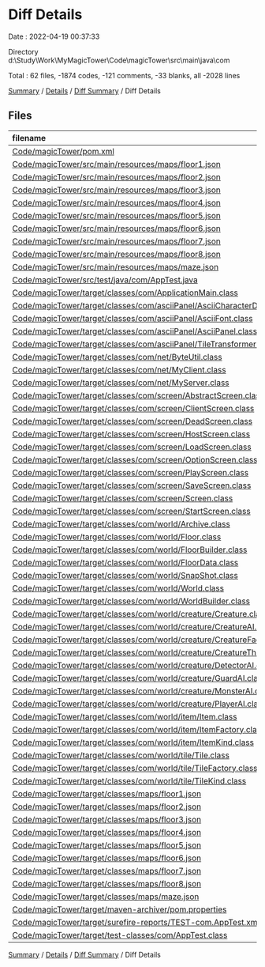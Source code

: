 # Diff Details

Date : 2022-04-19 00:37:33

Directory d:\Study\Work\MyMagicTower\Code\magicTower\src\main\java\com

Total : 62 files,  -1874 codes, -121 comments, -33 blanks, all -2028 lines

[Summary](results.md) / [Details](details.md) / [Diff Summary](diff.md) / Diff Details

## Files
| filename | language | code | comment | blank | total |
| :--- | :--- | ---: | ---: | ---: | ---: |
| [Code/magicTower/pom.xml](/Code/magicTower/pom.xml) | XML | -73 | -8 | -9 | -90 |
| [Code/magicTower/src/main/resources/maps/floor1.json](/Code/magicTower/src/main/resources/maps/floor1.json) | JSON | -17 | 0 | 0 | -17 |
| [Code/magicTower/src/main/resources/maps/floor2.json](/Code/magicTower/src/main/resources/maps/floor2.json) | JSON | -17 | 0 | 0 | -17 |
| [Code/magicTower/src/main/resources/maps/floor3.json](/Code/magicTower/src/main/resources/maps/floor3.json) | JSON | -17 | 0 | 0 | -17 |
| [Code/magicTower/src/main/resources/maps/floor4.json](/Code/magicTower/src/main/resources/maps/floor4.json) | JSON | -17 | 0 | 0 | -17 |
| [Code/magicTower/src/main/resources/maps/floor5.json](/Code/magicTower/src/main/resources/maps/floor5.json) | JSON | -17 | 0 | 0 | -17 |
| [Code/magicTower/src/main/resources/maps/floor6.json](/Code/magicTower/src/main/resources/maps/floor6.json) | JSON | -17 | 0 | 0 | -17 |
| [Code/magicTower/src/main/resources/maps/floor7.json](/Code/magicTower/src/main/resources/maps/floor7.json) | JSON | -17 | 0 | 0 | -17 |
| [Code/magicTower/src/main/resources/maps/floor8.json](/Code/magicTower/src/main/resources/maps/floor8.json) | JSON | -17 | 0 | 0 | -17 |
| [Code/magicTower/src/main/resources/maps/maze.json](/Code/magicTower/src/main/resources/maps/maze.json) | JSON | -17 | 0 | 0 | -17 |
| [Code/magicTower/src/test/java/com/AppTest.java](/Code/magicTower/src/test/java/com/AppTest.java) | Java | -20 | -14 | -5 | -39 |
| [Code/magicTower/target/classes/com/ApplicationMain.class](/Code/magicTower/target/classes/com/ApplicationMain.class) | Java | -33 | -5 | -1 | -39 |
| [Code/magicTower/target/classes/com/asciiPanel/AsciiCharacterData.class](/Code/magicTower/target/classes/com/asciiPanel/AsciiCharacterData.class) | Java | -6 | 0 | 0 | -6 |
| [Code/magicTower/target/classes/com/asciiPanel/AsciiFont.class](/Code/magicTower/target/classes/com/asciiPanel/AsciiFont.class) | Java | -21 | 0 | 0 | -21 |
| [Code/magicTower/target/classes/com/asciiPanel/AsciiPanel.class](/Code/magicTower/target/classes/com/asciiPanel/AsciiPanel.class) | Java | -86 | -55 | 0 | -141 |
| [Code/magicTower/target/classes/com/asciiPanel/TileTransformer.class](/Code/magicTower/target/classes/com/asciiPanel/TileTransformer.class) | Java | -3 | 0 | 0 | -3 |
| [Code/magicTower/target/classes/com/net/ByteUtil.class](/Code/magicTower/target/classes/com/net/ByteUtil.class) | Java | -38 | 0 | 0 | -38 |
| [Code/magicTower/target/classes/com/net/MyClient.class](/Code/magicTower/target/classes/com/net/MyClient.class) | Java | -55 | 0 | 0 | -55 |
| [Code/magicTower/target/classes/com/net/MyServer.class](/Code/magicTower/target/classes/com/net/MyServer.class) | Java | -84 | 0 | -1 | -85 |
| [Code/magicTower/target/classes/com/screen/AbstractScreen.class](/Code/magicTower/target/classes/com/screen/AbstractScreen.class) | Java | -11 | 0 | 0 | -11 |
| [Code/magicTower/target/classes/com/screen/ClientScreen.class](/Code/magicTower/target/classes/com/screen/ClientScreen.class) | Java | -46 | 0 | 0 | -46 |
| [Code/magicTower/target/classes/com/screen/DeadScreen.class](/Code/magicTower/target/classes/com/screen/DeadScreen.class) | Java | -18 | 0 | 0 | -18 |
| [Code/magicTower/target/classes/com/screen/HostScreen.class](/Code/magicTower/target/classes/com/screen/HostScreen.class) | Java | -43 | 0 | 0 | -43 |
| [Code/magicTower/target/classes/com/screen/LoadScreen.class](/Code/magicTower/target/classes/com/screen/LoadScreen.class) | Java | -45 | 0 | 0 | -45 |
| [Code/magicTower/target/classes/com/screen/OptionScreen.class](/Code/magicTower/target/classes/com/screen/OptionScreen.class) | Java | -24 | 0 | 0 | -24 |
| [Code/magicTower/target/classes/com/screen/PlayScreen.class](/Code/magicTower/target/classes/com/screen/PlayScreen.class) | Java | -78 | -37 | -1 | -116 |
| [Code/magicTower/target/classes/com/screen/SaveScreen.class](/Code/magicTower/target/classes/com/screen/SaveScreen.class) | Java | -52 | 0 | -1 | -53 |
| [Code/magicTower/target/classes/com/screen/Screen.class](/Code/magicTower/target/classes/com/screen/Screen.class) | Java | -5 | 0 | 0 | -5 |
| [Code/magicTower/target/classes/com/screen/StartScreen.class](/Code/magicTower/target/classes/com/screen/StartScreen.class) | Java | -32 | 0 | 0 | -32 |
| [Code/magicTower/target/classes/com/world/Archive.class](/Code/magicTower/target/classes/com/world/Archive.class) | Java | -38 | 0 | -3 | -41 |
| [Code/magicTower/target/classes/com/world/Floor.class](/Code/magicTower/target/classes/com/world/Floor.class) | Java | -114 | 0 | -4 | -118 |
| [Code/magicTower/target/classes/com/world/FloorBuilder.class](/Code/magicTower/target/classes/com/world/FloorBuilder.class) | Java | -26 | 0 | 0 | -26 |
| [Code/magicTower/target/classes/com/world/FloorData.class](/Code/magicTower/target/classes/com/world/FloorData.class) | Java | -14 | 0 | -2 | -16 |
| [Code/magicTower/target/classes/com/world/SnapShot.class](/Code/magicTower/target/classes/com/world/SnapShot.class) | Java | -38 | 0 | 0 | -38 |
| [Code/magicTower/target/classes/com/world/World.class](/Code/magicTower/target/classes/com/world/World.class) | Java | -62 | 0 | 0 | -62 |
| [Code/magicTower/target/classes/com/world/WorldBuilder.class](/Code/magicTower/target/classes/com/world/WorldBuilder.class) | Java | -18 | 0 | 0 | -18 |
| [Code/magicTower/target/classes/com/world/creature/Creature.class](/Code/magicTower/target/classes/com/world/creature/Creature.class) | Java | -63 | 0 | 0 | -63 |
| [Code/magicTower/target/classes/com/world/creature/CreatureAI.class](/Code/magicTower/target/classes/com/world/creature/CreatureAI.class) | Java | -30 | 0 | 0 | -30 |
| [Code/magicTower/target/classes/com/world/creature/CreatureFactory.class](/Code/magicTower/target/classes/com/world/creature/CreatureFactory.class) | Java | -27 | 0 | 0 | -27 |
| [Code/magicTower/target/classes/com/world/creature/CreatureThread.class](/Code/magicTower/target/classes/com/world/creature/CreatureThread.class) | Java | -28 | 0 | 0 | -28 |
| [Code/magicTower/target/classes/com/world/creature/DetectorAI.class](/Code/magicTower/target/classes/com/world/creature/DetectorAI.class) | Java | -25 | 0 | 0 | -25 |
| [Code/magicTower/target/classes/com/world/creature/GuardAI.class](/Code/magicTower/target/classes/com/world/creature/GuardAI.class) | Java | -24 | 0 | 0 | -24 |
| [Code/magicTower/target/classes/com/world/creature/MonsterAI.class](/Code/magicTower/target/classes/com/world/creature/MonsterAI.class) | Java | -44 | 0 | 0 | -44 |
| [Code/magicTower/target/classes/com/world/creature/PlayerAI.class](/Code/magicTower/target/classes/com/world/creature/PlayerAI.class) | Java | -45 | 0 | 0 | -45 |
| [Code/magicTower/target/classes/com/world/item/Item.class](/Code/magicTower/target/classes/com/world/item/Item.class) | Java | -22 | 0 | 0 | -22 |
| [Code/magicTower/target/classes/com/world/item/ItemFactory.class](/Code/magicTower/target/classes/com/world/item/ItemFactory.class) | Java | -15 | 0 | 0 | -15 |
| [Code/magicTower/target/classes/com/world/item/ItemKind.class](/Code/magicTower/target/classes/com/world/item/ItemKind.class) | Java | -15 | 0 | 0 | -15 |
| [Code/magicTower/target/classes/com/world/tile/Tile.class](/Code/magicTower/target/classes/com/world/tile/Tile.class) | Java | -17 | 0 | 0 | -17 |
| [Code/magicTower/target/classes/com/world/tile/TileFactory.class](/Code/magicTower/target/classes/com/world/tile/TileFactory.class) | Java | -28 | 0 | -5 | -33 |
| [Code/magicTower/target/classes/com/world/tile/TileKind.class](/Code/magicTower/target/classes/com/world/tile/TileKind.class) | Java | -15 | 0 | 0 | -15 |
| [Code/magicTower/target/classes/maps/floor1.json](/Code/magicTower/target/classes/maps/floor1.json) | JSON | -17 | 0 | 0 | -17 |
| [Code/magicTower/target/classes/maps/floor2.json](/Code/magicTower/target/classes/maps/floor2.json) | JSON | -17 | 0 | 0 | -17 |
| [Code/magicTower/target/classes/maps/floor3.json](/Code/magicTower/target/classes/maps/floor3.json) | JSON | -17 | 0 | 0 | -17 |
| [Code/magicTower/target/classes/maps/floor4.json](/Code/magicTower/target/classes/maps/floor4.json) | JSON | -17 | 0 | 0 | -17 |
| [Code/magicTower/target/classes/maps/floor5.json](/Code/magicTower/target/classes/maps/floor5.json) | JSON | -17 | 0 | 0 | -17 |
| [Code/magicTower/target/classes/maps/floor6.json](/Code/magicTower/target/classes/maps/floor6.json) | JSON | -17 | 0 | 0 | -17 |
| [Code/magicTower/target/classes/maps/floor7.json](/Code/magicTower/target/classes/maps/floor7.json) | JSON | -17 | 0 | 0 | -17 |
| [Code/magicTower/target/classes/maps/floor8.json](/Code/magicTower/target/classes/maps/floor8.json) | JSON | -17 | 0 | 0 | -17 |
| [Code/magicTower/target/classes/maps/maze.json](/Code/magicTower/target/classes/maps/maze.json) | JSON | -17 | 0 | 0 | -17 |
| [Code/magicTower/target/maven-archiver/pom.properties](/Code/magicTower/target/maven-archiver/pom.properties) | Properties | -3 | -2 | -1 | -6 |
| [Code/magicTower/target/surefire-reports/TEST-com.AppTest.xml](/Code/magicTower/target/surefire-reports/TEST-com.AppTest.xml) | XML | -69 | 0 | 0 | -69 |
| [Code/magicTower/target/test-classes/com/AppTest.class](/Code/magicTower/target/test-classes/com/AppTest.class) | Java | -15 | 0 | 0 | -15 |

[Summary](results.md) / [Details](details.md) / [Diff Summary](diff.md) / Diff Details